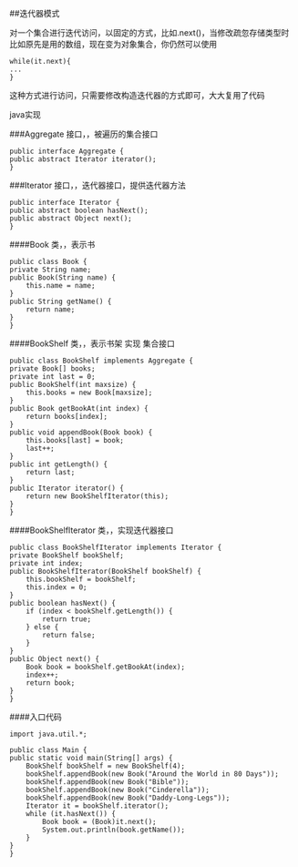 ##迭代器模式
     

对一个集合进行迭代访问，以固定的方式，比如.next()，当修改疏忽存储类型时比如原先是用的数组，现在变为对象集合，你仍然可以使用

    while(it.next){
    ...
    }
这种方式进行访问，只需要修改构造迭代器的方式即可，大大复用了代码

java实现



###Aggregate  接口，，被遍历的集合接口

    public interface Aggregate {
    public abstract Iterator iterator();
    }

###Iterator   接口，，迭代器接口，提供迭代器方法

    public interface Iterator {
    public abstract boolean hasNext();
    public abstract Object next();
    }

####Book   类，，表示书

    public class Book {
    private String name;
    public Book(String name) {
        this.name = name;
    }
    public String getName() {
        return name;
    }
    }  
####BookShelf   类，，表示书架  实现 集合接口

    public class BookShelf implements Aggregate {
    private Book[] books;
    private int last = 0;
    public BookShelf(int maxsize) {
        this.books = new Book[maxsize];
    }
    public Book getBookAt(int index) {
        return books[index];
    }
    public void appendBook(Book book) {
        this.books[last] = book;
        last++;
    }
    public int getLength() {
        return last;
    }
    public Iterator iterator() {
        return new BookShelfIterator(this);
    }
    }
####BookShelfIterator   类，，实现迭代器接口

    public class BookShelfIterator implements Iterator {
    private BookShelf bookShelf;
    private int index;
    public BookShelfIterator(BookShelf bookShelf) {
        this.bookShelf = bookShelf;
        this.index = 0;
    }
    public boolean hasNext() {
        if (index < bookShelf.getLength()) {
            return true;
        } else {
            return false;
        }
    }
    public Object next() {
        Book book = bookShelf.getBookAt(index);
        index++;
        return book;
    }
    }





####入口代码

    import java.util.*;

    public class Main {
    public static void main(String[] args) {
        BookShelf bookShelf = new BookShelf(4);
        bookShelf.appendBook(new Book("Around the World in 80 Days"));
        bookShelf.appendBook(new Book("Bible"));
        bookShelf.appendBook(new Book("Cinderella"));
        bookShelf.appendBook(new Book("Daddy-Long-Legs"));
        Iterator it = bookShelf.iterator();
        while (it.hasNext()) {
            Book book = (Book)it.next();
            System.out.println(book.getName());
        }
    }
    }

    

